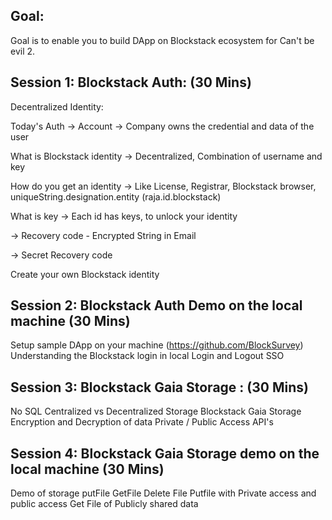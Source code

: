 Goal:
-----
Goal is to enable you to build DApp on Blockstack ecosystem for Can't be evil 2.

Session 1: Blockstack Auth: (30 Mins)
-------------------------------------
Decentralized Identity:

Today's Auth -> Account -> Company owns the credential and data of the user

What is Blockstack identity -> Decentralized, Combination of username and key

How do you get an identity -> Like License, Registrar, Blockstack browser, uniqueString.designation.entity (raja.id.blockstack)

What is key -> Each id has keys, to unlock your identity

-> Recovery code - Encrypted String in Email

-> Secret Recovery code

Create your own Blockstack identity

Session 2: Blockstack Auth Demo on the local machine (30 Mins)
-----------------------------------------------------------
Setup sample DApp on your machine (https://github.com/BlockSurvey)
Understanding the Blockstack login in local
Login and Logout
SSO

Session 3: Blockstack Gaia Storage : (30 Mins)
------------------------------------------------
No SQL
Centralized vs Decentralized Storage
Blockstack Gaia Storage
Encryption and Decryption of data
Private / Public Access
API's

Session 4: Blockstack Gaia Storage demo on the local machine (30 Mins)
--------------------------------------------------------------------
Demo of storage
putFile
GetFile
Delete File
Putfile with Private access and public access
Get File of Publicly shared data
